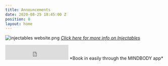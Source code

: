 ```yaml
---
title: Announcements
date: 2020-08-25 18:45:00 Z
position: 0
layout: home
---
```


![injectables website.png](/uploads/injectables%20website.png)
[*Click here for more info on Injectables*](https://ipswichmassage.com.au/beauty-therapy/)


<iframe id="getOurApp" scrolling="no" allowtransparency="true" src="https://clients.mindbodyonline.com/connect/appbutton?siteID=23881&linkSourceID=10" style="border: none; width: 200px; height: 48px;"></iframe>
*Book in easily through the MINDBODY app*